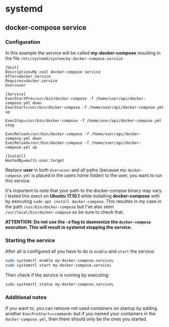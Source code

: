 # systemd

## docker-compose service

### Configuration

In this example the service will be called **my-docker-compose** resulting in the file `/etc/systemd/system/my-docker-compose.service`

```
[Unit]
Description=My cool docker-compose service
After=docker.service
Requires=docker.service
User=user

[Service]
ExecStartPre=/usr/bin/docker-compose -f /home/user/api/docker-compose.yml down
ExecStart=/usr/bin/docker-compose -f /home/user/api/docker-compose.yml up

ExecStop=/usr/bin/docker-compose -f /home/user/api/docker-compose.yml stop

ExecReload=/usr/bin/docker-compose -f /home/user/api/docker-compose.yml down
ExecReload=/usr/bin/docker-compose -f /home/user/api/docker-compose.yml up

[Install]
WantedBy=multi-user.target
```

Replace **user** in both `User=user` and all paths (because my `docker-compose.yml` is placed in the users home folder) to the user, you want to run this service. 



It's importent to note that your path to the docker-compse binary may vary. I tested this exect on **Ubuntu 17.10.1** while installing **docker-compose** with by executing `sudo apt install docker-compose`. This resultes in my case in the path `/usr/bin/docker-compose` but I've also seen `/usr/local/bin/docker-compose` so be sure to check that.

**ATTENTION: Do not use the `-d` flag to daemonize the `docker-compose` execution. This will result in systemd stopping the service.**

### Starting the service

After all is configured all you have to do is `enable` and `start` the service:

```bash
sudo systemctl enable my-docker-compose.service;
sudo systemctl start my-docker-compose.service;
```

Then check if the service is running by executing:

```bash 
sudo systemctl status my-docker-compose.service;
```

### Additional notes
 If you want to, you can remove not used containers on startup by adding another `ExecPreStart=<command>` but if you named your containers in the `docker-compose.yml`, then there should only be the ones you started.
